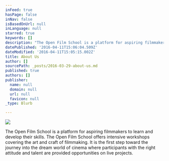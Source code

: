 ```yaml
---
inFeed: true
hasPage: false
inNav: false
isBasedOnUrl: null
inLanguage: null
starred: true
keywords: []
description: "The Open Film School is a platform for aspiring filmmakers to learn and develop their skills. The Open Film School  offers intensive workshops covering the art and craft of filmmaking.  It is the first step toward the journey into the dream world of cinema where participants with the right attitude and talent are provided opportunities on live projects.\_\_"
datePublished: '2016-04-11T15:06:04.509Z'
dateModified: '2016-04-11T15:05:15.002Z'
title: About Us
author: []
sourcePath: _posts/2016-03-29-about-us.md
published: true
authors: []
publisher:
  name: null
  domain: null
  url: null
  favicon: null
_type: Blurb

---
```

![](https://the-grid-user-content.s3-us-west-2.amazonaws.com/487591f9-7e89-4b14-b8cb-6d538e6cc788.jpg)

The Open Film School is a platform for aspiring filmmakers to learn and develop their skills. The Open Film School offers intensive workshops covering the art and craft of filmmaking. It is the first step toward the journey into the dream world of cinema where participants with the right attitude and talent are provided opportunities on live projects.